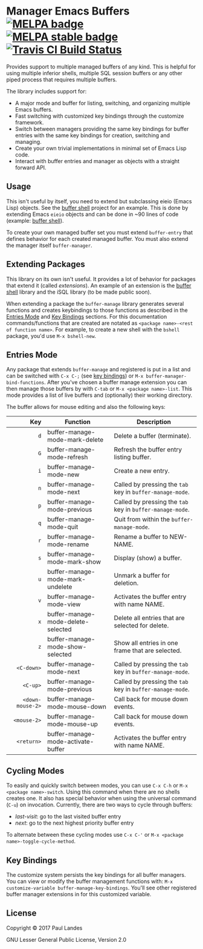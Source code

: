 # Manager Emacs Buffers [![MELPA badge][melpa-badge]][melpa-link] [![MELPA stable badge][melpa-stable-badge]][melpa-stable-link] [![Travis CI Build Status][travis-badge]][travis-link]

  [melpa-link]: https://melpa.org/#/buffer-manage
  [melpa-stable-link]: https://stable.melpa.org/#/buffer-manage
  [melpa-badge]: https://melpa.org/packages/buffer-manage-badge.svg
  [melpa-stable-badge]: https://stable.melpa.org/packages/buffer-manage-badge.svg
  [travis-link]: https://travis-ci.org/plandes/buffer-manage
  [travis-badge]: https://travis-ci.org/plandes/buffer-manage.svg?branch=master

Provides support to multiple managed buffers of any kind.  This is helpful for
using multiple inferior shells, multiple SQL session buffers or any other piped
process that requires multiple buffers.

The library includes support for:
* A major mode and buffer for listing, switching, and organizing multiple Emacs
  buffers.
* Fast switching with customized key bindings through the customize framework.
* Switch between managers providing the same key bindings for buffer entries
  with the same key bindings for creation, switching and managing.
* Create your own trivial implementations in minimal set of Emacs Lisp code.
* Interact with buffer entries and manager as objects with a straight forward
  API.


## Usage

This isn't useful by itself, you need to extend but subclassing eieio (Emacs
Lisp) objects.  See the [buffer shell](https://github.com/plandes/bshell)
project for an example.  This is done by extending Emacs `eieio` objects and
can be done in ~90 lines of code
(example: [buffer shell](https://github.com/plandes/bshell)).

To create your own managed buffer set you must extend `buffer-entry` that
defines behavior for each created managed buffer.  You must also extend the
manager itself `buffer-manager`.


## Extending Packages

This library on its own isn't useful.  It provides a lot of behavior for
packages that extend it (called *extensions*).  An example of an extension is
the [buffer shell](https://github.com/plandes/bshell) library and the iSQL
library (to be made public soon).

When extending a package the `buffer-manage` library generates several
functions and creates keybindings to those functions as described in
the [Entries Mode](#entries-mode) and [Key Bindings](#key-bindings) sections.
For this documentation commands/functions that are created are notated as
`<package name>-<rest of function name>`.  For example, to create a new shell
with the `bshell` package, you'd use `M-x bshell-new`.


## Entries Mode

Any package that extends `buffer-manage` and registered is put in a list and
can be switched with `C-x C-;` (see [key bindings](#key-bindings)) or `M-x
buffer-manager-bind-functions`.  After you've chosen a buffer manage extension
you can then manage those buffers by with `C-tab` or `M-x <package name>-list`.
This mode provides a list of live buffers and (optionally) their working
directory.

The buffer allows for mouse editing and also the following keys:

|Key               |Function                            |Description
|-----------------:|------------------------------------|-----------------------------------------------------------
|`d`               |buffer-manage-mode-mark-delete      |Delete a buffer (terminate).                              |
|`G`               |buffer-manage-mode-refresh          |Refresh the buffer entry listing buffer.                  |
|`i`               |buffer-manage-mode-new              |Create a new entry.                                       |
|`n`               |buffer-manage-mode-next             |Called by pressing the `tab` key in `buffer-manage-mode`. |
|`p`               |buffer-manage-mode-previous         |Called by pressing the `tab` key in `buffer-manage-mode`. |
|`q`               |buffer-manage-mode-quit             |Quit from within the `buffer-manage-mode`.                |
|`r`               |buffer-manage-mode-rename           |Rename a buffer to NEW-NAME.                              |
|`s`               |buffer-manage-mode-mark-show        |Display (show) a buffer.                                  |
|`u`               |buffer-manage-mode-mark-undelete    |Unmark a buffer for deletion.                             |
|`v`               |buffer-manage-mode-view             |Activates the buffer entry with name NAME.                |
|`x`               |buffer-manage-mode-delete-selected  |Delete all entries that are selected for delete.          |
|`z`               |buffer-manage-mode-show-selected    |Show all entries in one frame that are selected.          |
|`<C-down>`        |buffer-manage-mode-next             |Called by pressing the `tab` key in `buffer-manage-mode`. |
|`<C-up>`          |buffer-manage-mode-previous         |Called by pressing the `tab` key in `buffer-manage-mode`. |
|`<down-mouse-2>`  |buffer-manage-mode-mouse-down       |Call back for mouse down events.                          |
|`<mouse-2>`       |buffer-manage-mode-mouse-up         |Call back for mouse down events.                          |
|`<return>`        |buffer-manage-mode-activate-buffer  |Activates the buffer entry with name NAME.                |


## Cycling Modes

To easily and quickly switch between modes, you can use `C-x C-h` or `M-x
<package name>-switch`.  Using this command when there are no shells creates
one.  It also has special behavior when using the universal command (`C-u`) on
invocation.  Currently, there are two ways to cycle through buffers:
* *last-visit*: go to the last visited buffer entry
* *next*: go to the next highest priority buffer entry

To alternate between these cycling modes use `C-x C-'` or `M-x <package
name>-toggle-cycle-method`.


## Key Bindings

The customize system persists the key bindings for all buffer managers.  You
can view or modify the buffer management functions with: `M-x
customize-variable buffer-manage-key-bindings`.  You'll see other registered
buffer manager extensions in for this customized variable.


## License

Copyright © 2017 Paul Landes

GNU Lesser General Public License, Version 2.0
